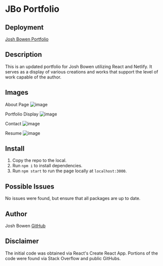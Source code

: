 # JBo Portfolio

## Deployment
[Josh Bowen Portfolio](https://tubular-lily-9f592a.netlify.app/#portfolio)

## Description
This is an updated portfolio for Josh Bowen utilizing React and Netlify. It serves as a display of various creations and works that support the level of work capable of the author.

## Images
About Page
![image](https://github.com/JBowen96/Reactive-Portfolio/assets/139276635/83fed624-28aa-41b1-a27e-3a9fedf7b4ea)

Portfolio Display
![image](https://github.com/JBowen96/Reactive-Portfolio/assets/139276635/c67deb0e-0345-4b61-a2d0-4d3cdfb635cb)

Contact
![image](https://github.com/JBowen96/Reactive-Portfolio/assets/139276635/e98c741b-88e6-45fb-8e8c-14f7b1cf2120)

Resume
![image](https://github.com/JBowen96/Reactive-Portfolio/assets/139276635/26a780be-c194-4564-98e0-8f57222841fa)

## Install
1. Copy the repo to the local.
2. Run `npm i` to install dependencies.
3. Run `npm start` to run the page locally at `localhost:3000`.

## Possible Issues
No issues were found, but ensure that all packages are up to date.

## Author
Josh Bowen 
[GitHub](https://github.com/JBowen96)

## Disclaimer
The initial code was obtained via React's Create React App.
Portions of the code were found via Stack Overflow and public GitHubs.
